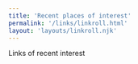 ```yaml
---
title: 'Recent places of interest'
permalink: '/links/linkroll.html'
layout: 'layouts/linkroll.njk'
---
```


Links of recent interest
